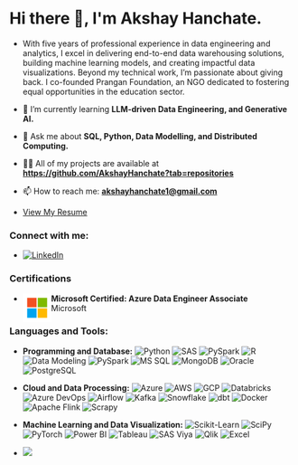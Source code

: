 # Hi there 👋, I'm Akshay Hanchate.

- With five years of professional experience in data engineering and analytics, I excel in delivering end-to-end data warehousing solutions, building machine learning models, and creating impactful data visualizations. Beyond my technical work, I’m passionate about giving back. I co-founded Prangan Foundation, an NGO dedicated to fostering equal opportunities in the education sector.

- 🌱 I’m currently learning **LLM-driven Data Engineering, and Generative AI.**
- 💬 Ask me about **SQL, Python, Data Modelling, and Distributed Computing.**
- 👨‍💻 All of my projects are available at **https://github.com/AkshayHanchate?tab=repositories**
- 📫 How to reach me: **akshayhanchate1@gmail.com**
- [View My Resume](https://drive.google.com/file/d/1cl3aZyEC7Pq5niF7gGj-vIAu99Xy6Hel/view?usp=sharing)





### Connect with me:
- [![LinkedIn](https://img.shields.io/badge/-LinkedIn-blue?style=flat&logo=linkedin)](https://www.linkedin.com/in/akshay-hanchate/)



### Certifications

- <p>
  <img src="https://github.com/AkshayHanchate/AkshayHanchate/blob/main/microsoft.svg" alt="microsoft Logo" width="50" align="left">
   <strong>Microsoft Certified: Azure Data Engineer Associate</strong><br>
   Microsoft
  </p>





### Languages and Tools:

- **Programming and Database:**
![Python](https://img.shields.io/badge/-Python-3776AB?logo=python&logoColor=white)
![SAS](https://img.shields.io/badge/-SAS-005386?logo=sas&logoColor=white)
![PySpark](https://img.shields.io/badge/-PySpark-E25A1C?logo=apache-spark&logoColor=white)
![R](https://img.shields.io/badge/-R-276DC3?logo=r&logoColor=white)
![Data Modeling](https://img.shields.io/badge/-Data%20Modeling-1E90FF)
![PySpark](https://img.shields.io/badge/-PySpark-E25A1C?logo=apache-spark&logoColor=white)
![MS SQL](https://img.shields.io/badge/-MS%20SQL-CC2927?logo=microsoft-sql-server&logoColor=white)
![MongoDB](https://img.shields.io/badge/-MongoDB-47A248?logo=mongodb&logoColor=white)
![Oracle](https://img.shields.io/badge/-Oracle-F80000?logo=oracle&logoColor=white)
![PostgreSQL](https://img.shields.io/badge/-PostgreSQL-336791?logo=postgresql&logoColor=white)

- **Cloud and Data Processing:**
![Azure](https://img.shields.io/badge/-Azure-0078D4?logo=microsoft-azure&logoColor=white)
![AWS](https://img.shields.io/badge/-AWS-232F3E?logo=amazon-aws&logoColor=white)
![GCP](https://img.shields.io/badge/-GCP-4285F4?logo=google-cloud&logoColor=white)
![Databricks](https://img.shields.io/badge/-Databricks-FF3621?logo=databricks&logoColor=white)
![Azure DevOps](https://img.shields.io/badge/-Azure%20DevOps-0078D7?logo=azure-devops&logoColor=white)
![Airflow](https://img.shields.io/badge/-Airflow-017CEE?logo=apache-airflow&logoColor=white)
![Kafka](https://img.shields.io/badge/-Kafka-231F20?logo=apache-kafka&logoColor=white)
![Snowflake](https://img.shields.io/badge/-Snowflake-29B5E8?logo=snowflake&logoColor=white)
![dbt](https://img.shields.io/badge/-dbt-FF694B?logo=dbt&logoColor=white)
![Docker](https://img.shields.io/badge/-Docker-2496ED?logo=docker&logoColor=white)
![Apache Flink](https://img.shields.io/badge/-Apache%20Flink-E6526F?logo=apache-flink&logoColor=white)
![Scrapy](https://img.shields.io/badge/-Scrapy-48A247?logo=scrapy&logoColor=white)


- **Machine Learning and Data Visualization:** 
![Scikit-Learn](https://img.shields.io/badge/-Scikit%20Learn-F7931E?logo=scikit-learn&logoColor=white)
![SciPy](https://img.shields.io/badge/-SciPy-8CAAE6?logo=scipy&logoColor=white)
![PyTorch](https://img.shields.io/badge/-PyTorch-EE4C2C?logo=pytorch&logoColor=white)
![Power BI](https://img.shields.io/badge/-Power%20BI-F2C811?logo=power-bi&logoColor=black)
![Tableau](https://img.shields.io/badge/-Tableau-E97627?logo=tableau&logoColor=white)
![SAS Viya](https://img.shields.io/badge/-SAS%20Viya-0081C6?logo=sas&logoColor=white)
![Qlik](https://img.shields.io/badge/-Qlik-3A4EBB?logo=qlik&logoColor=white)
![Excel](https://img.shields.io/badge/-Excel-217346?logo=microsoft-excel&logoColor=white)

- ![](https://komarev.com/ghpvc/?username=AkshayHanchate)








